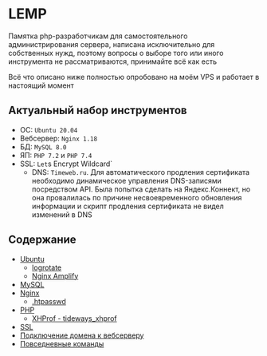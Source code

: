 # LEMP
Памятка php-разработчикам для самостоятельного администрирования сервера, написана исключительно для собственных нужд, поэтому вопросы о выборе того или иного инструмента не рассматриваются, принимайте всё как есть

Всё что описано ниже полностью опробовано на моём VPS и работает в настоящий момент

## Актуальный набор инструментов
- ОС: `Ubuntu 20.04`
- Вебсервер: `Nginx 1.18`
- БД: `MySQL 8.0`
- ЯП: `PHP 7.2` и `PHP 7.4`
- SSL: `Let`s Encrypt Wildcard`
  - DNS: `Timeweb.ru`. Для автоматического продления сертификата необходимо динамическое управления DNS-записями посредством API. Была попытка сделать на Яндекс.Коннект, но она провалилась по причине несвоевременного обновления информации и скрипт продления сертификата не видел изменений в DNS

## Содержание
- [Ubuntu]()
  - [logrotate]()
  - [Nginx Amplify]()
- [MySQL]()
- [Nginx]()
  - [.htpasswd]()
- [PHP]()
  - [XHProf - tideways_xhprof]()
- [SSL]()
- [Подключение домена к вебсерверу]()
- [Повседневные команды]()
